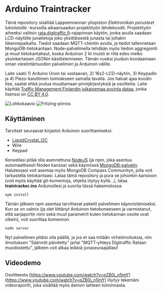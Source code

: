 # Arduino Traintracker
Tämä repository sisältää Lappeenrannan yliopiston *Elektroniikan perusteet lukiolaisille* -kurssilla aikaansaadun projektityön lähdekoodit. Projektityön aiheeksi valitsin [rata.digitraffic.fi](https://rata.digitraffic.fi/)-rajapinnan käytön, jonka avulla saadaan LCD-näytölle junatietoja joko yksittäisestä junasta tai joltakin liikennepaikalta. Tiedot saadaan MQTT-clientin avulla, ja tiedot tallennetaan MongoDB-tietokantaan. Node-palvelimella tehdään myös tiedon aggregointi ja muut tietokantahaut, koska Arduinon 2 kt muisti ei riitä edes melko yksinkertaisen JSONin käsittelemiseen. Tämän vuoksi jouduin koodaamaan oman viestintämuodon palvelimen ja Arduinon välille.

Laite vaatii 1) Arduino Unon tai vastaavan, 2) 16x2-LCD-näytön, 3) Keypadin ja 4) Piezo-kaiuttimen toimiakseen samalla tavalla. Jos haluat ajaa koodin itse, saatat ehkä joutua muuttamaan pinnijärjestyksiä ja osoitteita. Laite käyttää [Traffic Management Finlandin julkaisemaa avointa dataa](https://rata.digitraffic.fi/), jonka lisenssi on [CC BY 4.0](https://creativecommons.org/licenses/by/4.0/deed.fi).

![Lohkokaavio](https://github.com/junapelaaja/arduino-traintracker/blob/master/lohkokaavio.png)
![Fritzing-piirros](https://github.com/junapelaaja/arduino-traintracker/blob/master/fritzing.png)

## Käyttäminen
Tarvitset seuraavat kirjastot Arduinon suorittamiseksi:
* [LiquidCrystal_I2C](https://bitbucket.org/fmalpartida/new-liquidcrystal/downloads/)
* Wire
* Keypad

Koneellasi pitää olla asennettuna [NodeJS](https://nodejs.org/en/) (ja npm, joka asentuu automaattisesti Noden kanssa) sekä käynnissä [MongoDB-palvelin](https://www.mongodb.com/). Halutessasi voit asentaa myös MongoDB Compass Communityn, jolla voit tarkastella tietokantaasi. Lataa tämä repository ja pura se johonkin kansioon (voit myös käyttää git-komentoja, ohjeita löytyy kyllä...), lataa **traintracker.ino** Arduinollesi ja suorita tässä hakemistossa
```
npm install
```
Tämän jälkeen npm asentaa tarvittavat paketit palvelimen käynnistämiseksi. Kun se on valmis (ja olet liittänyt Arduinon tietokoneeseen ja varmistanut, että sarjaportin nimi sekä muut parametrit kuten tietokannan osoite ovat oikein), voit suorittaa komennon
```
node server
```
Nyt palvelimen pitäisi olla päällä, ja jos et saa mitään virheilmoituksia, niin ilmoituksen "Säännöt päivitetty" ja/tai "MQTT-yhteys Digitraffic Rataan muodostettu", jälkeen voit alkaa leikkiä junaseuraajallasi!

## Videodemo
Osoitteesta [https://www.youtube.com/watch?v=pZB0i_n1jmY](https://www.youtube.com/watch?v=pZB0i_n1jmY) löytyy tekemäni videoraportti, joka sisältää myös demon laitteen toiminnasta.
